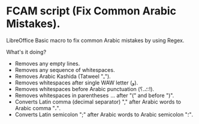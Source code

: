 FCAM script (Fix Common Arabic Mistakes).
====

LibreOffice Basic macro to fix common Arabic mistakes by using Regex.

What's it doing?
- Removes any empty lines.
- Removes any sequence of whitespaces.
- Removes Arabic Kashida (Tatweel "ـ").
- Removes whitespaces after single WAW letter (و).
- Removes whitespaces before Arabic punctuation (؛،.؟:!).
- Removes whitespaces in parentheses  ... after "(" and before ")".
- Converts Latin comma (decimal separator) "," after Arabic words to Arabic comma "،".
- Converts Latin semicolon ";" after Arabic words to Arabic semicolon "؛".
